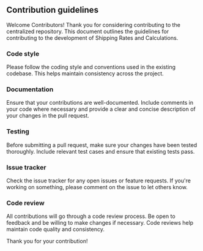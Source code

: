 ## Contribution guidelines
Welcome Contributors!
Thank you for considering contributing to the centralized repository. This document outlines the guidelines for contributing to the development of Shipping Rates and Calculations.

### Code style
Please follow the coding style and conventions used in the existing codebase. This helps maintain consistency across the project.

### Documentation
Ensure that your contributions are well-documented. Include comments in your code where necessary and provide a clear and concise description of your changes in the pull request.

### Testing
Before submitting a pull request, make sure your changes have been tested thoroughly. Include relevant test cases and ensure that existing tests pass.

### Issue tracker
Check the issue tracker for any open issues or feature requests. If you're working on something, please comment on the issue to let others know.

### Code review
All contributions will go through a code review process. Be open to feedback and be willing to make changes if necessary. Code reviews help maintain code quality and consistency.

Thank you for your contribution!
